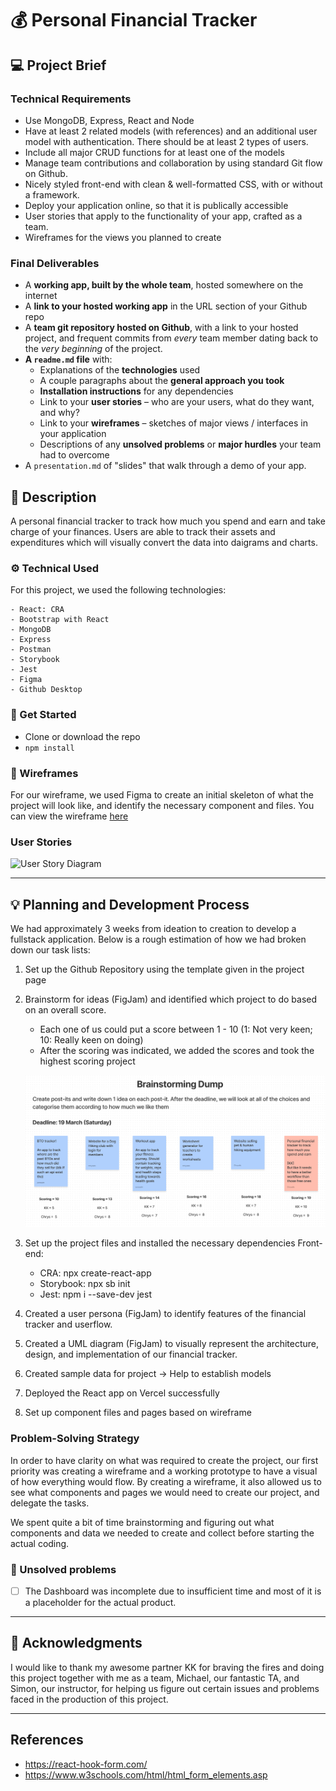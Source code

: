 # 💰 Personal Financial Tracker

## 💻 Project Brief
### Technical Requirements

- Use MongoDB, Express, React and Node
- Have at least 2 related models (with references) and an additional user model with authentication. There should be at least 2 types of users.
- Include all major CRUD functions for at least one of the models
- Manage team contributions and collaboration by using standard Git flow on Github.
- Nicely styled front-end with clean & well-formatted CSS, with or without a framework.
- Deploy your application online, so that it is publically accessible
- User stories that apply to the functionality of your app, crafted as a team.
- Wireframes for the views you planned to create

### Final Deliverables

- A **working app, built by the whole team**, hosted somewhere on the internet
- A **link to your hosted working app** in the URL section of your Github repo
- A **team git repository hosted on Github**, with a link to your hosted project, and frequent commits from _every_ team member dating back to the _very beginning_ of the project.
- **A `readme.md` file** with:
  - Explanations of the **technologies** used
  - A couple paragraphs about the **general approach you took**
  - **Installation instructions** for any dependencies
  - Link to your **user stories** – who are your users, what do they want, and why?
  - Link to your **wireframes** – sketches of major views / interfaces in your application
  - Descriptions of any **unsolved problems** or **major hurdles** your team had to overcome
- A `presentation.md` of "slides" that walk through a demo of your app.

## 📜 Description

A personal financial tracker to track how much you spend and earn and take charge of your finances. Users are able to track their assets and expenditures which will visually convert the data into daigrams and charts. 

### ⚙️ Technical Used
For this project, we used the following technologies:

```
- React: CRA
- Bootstrap with React
- MongoDB
- Express
- Postman
- Storybook
- Jest
- Figma
- Github Desktop
```

### 🚀 Get Started
- Clone or download the repo
- `npm install`

### 📝 Wireframes

For our wireframe, we used Figma to create an initial skeleton of what the project will look like, and identify the necessary component and files. You can view the wireframe [here](https://www.figma.com/file/T4dnXmXGpywDvNKPRQh0ss/Project-3?type=design&node-id=0%3A1&mode=design&t=4ib42sNRdyzkJm20-1)

###  User Stories


![User Story Diagram]()


---

## 💡 Planning and Development Process

We had approximately 3 weeks from ideation to creation to develop a fullstack application. Below is a rough estimation of how we had broken down our task lists:

1. Set up the Github Repository using the template given in the project page

2. Brainstorm for ideas (FigJam) and identified which project to do based on an overall score. 
   - Each one of us could put a score between 1 - 10 (1: Not very keen; 10: Really keen on doing)
   - After the scoring was indicated, we added the scores and took the highest scoring project

   ![Brainstorm Process](https://github.com/chrysaliswoon/financial-tracker/blob/main/README_Assets/Brainstorm%20Process.png?raw=true)

3. Set up the project files and installed the necessary dependencies
   Front-end:
   - CRA: npx create-react-app
   - Storybook: npx sb init
   - Jest: npm i --save-dev jest

4. Created a user persona (FigJam) to identify features of the financial tracker and userflow.

5. Created a UML diagram (FigJam) to visually represent the architecture, design, and implementation of our financial tracker.

6. Created sample data for project -> Help to establish models

7. Deployed the React app on Vercel successfully 

8. Set up component files and pages based on wireframe

### Problem-Solving Strategy

In order to have clarity on what was required to create the project, our first priority was creating a wireframe and a working prototype to have a visual of how everything would flow. By creating a wireframe, it also allowed us to see what components and pages we would need to create our project, and delegate the tasks. 

We spent quite a bit of time brainstorming and figuring out what components and data we needed to create and collect before starting the actual coding. 


### 👾 Unsolved problems

- [ ] The Dashboard was incomplete due to insufficient time and most of it is a placeholder for the actual product.

---

## 👻 Acknowledgments

I would like to thank my awesome partner KK for braving the fires and doing this project together with me as a team, Michael, our fantastic TA, and Simon, our instructor, for helping us figure out certain issues and problems faced in the production of this project.

---

 ## References
 
 - https://react-hook-form.com/
 - https://www.w3schools.com/html/html_form_elements.asp
